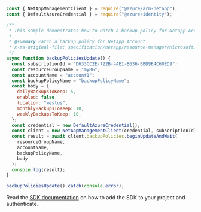 ```javascript
const { NetAppManagementClient } = require("@azure/arm-netapp");
const { DefaultAzureCredential } = require("@azure/identity");

/**
 * This sample demonstrates how to Patch a backup policy for Netapp Account
 *
 * @summary Patch a backup policy for Netapp Account
 * x-ms-original-file: specification/netapp/resource-manager/Microsoft.NetApp/stable/2022-01-01/examples/BackupPolicies_Update.json
 */
async function backupPoliciesUpdate() {
  const subscriptionId = "D633CC2E-722B-4AE1-B636-BBD9E4C60ED9";
  const resourceGroupName = "myRG";
  const accountName = "account1";
  const backupPolicyName = "backupPolicyName";
  const body = {
    dailyBackupsToKeep: 5,
    enabled: false,
    location: "westus",
    monthlyBackupsToKeep: 10,
    weeklyBackupsToKeep: 10,
  };
  const credential = new DefaultAzureCredential();
  const client = new NetAppManagementClient(credential, subscriptionId);
  const result = await client.backupPolicies.beginUpdateAndWait(
    resourceGroupName,
    accountName,
    backupPolicyName,
    body
  );
  console.log(result);
}

backupPoliciesUpdate().catch(console.error);
```

Read the [SDK documentation](https://github.com/Azure/azure-sdk-for-js/blob/%40azure%2Farm-netapp_16.0.0/sdk/netapp/arm-netapp/README.md) on how to add the SDK to your project and authenticate.
